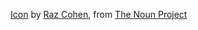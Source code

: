 [Icon](https://thenounproject.com/term/pipes/87063) by [Raz Cohen](https://thenounproject.com/razco7/), from [The Noun Project](https://thenounproject.com/)